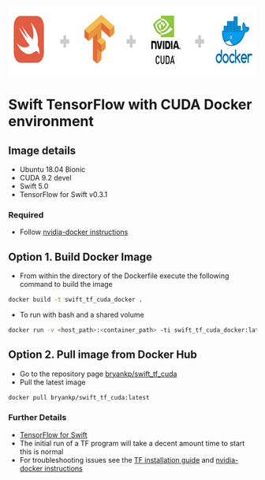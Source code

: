 <img src="https://github.com/KnowledgePending/Swift-TensorFlow-with-CUDA-Docker/blob/master/images/logo.png?raw=true" width ="900" height="140"> 

# Swift TensorFlow with CUDA Docker environment
## Image details
* Ubuntu 18.04 Bionic
* CUDA 9.2 devel
* Swift 5.0
* TensorFlow for Swift v0.3.1

### Required
* Follow [nvidia-docker instructions](https://github.com/NVIDIA/nvidia-docker)

## Option 1. Build Docker Image
* From within the directory of the Dockerfile execute the following command to build the image
```BASH
docker build -t swift_tf_cuda_docker .
```
* To run with bash and a shared volume
```BASH
docker run -v <host_path>:<container_path> -ti swift_tf_cuda_docker:latest bash
```
## Option 2. Pull image from Docker Hub
* Go to the repository page [bryankp/swift_tf_cuda](https://hub.docker.com/r/bryankp/swift_tf_cuda)
* Pull the latest image
```BASH
docker pull bryankp/swift_tf_cuda:latest
```

### Further Details
* [TensorFlow for Swift](https://www.tensorflow.org/swift)
* The initial run of a TF program will take a decent amount time to start this is normal
* For troubleshooting issues see the [TF installation guide](https://github.com/tensorflow/swift/blob/master/Installation.md)
and [nvidia-docker instructions](https://github.com/NVIDIA/nvidia-docker)
